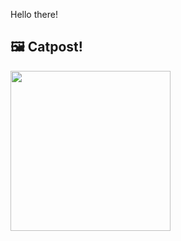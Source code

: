 Hello there!



## 🖼️ Catpost!

<sub>
    <img src="https://cdn2.thecatapi.com/images/29b.jpg" height="256">
</sub>

